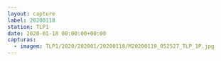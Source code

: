 ```yaml
---
layout: capture
label: 20200118
station: TLP1
date: 2020-01-18 00:00:00+00:00
capturas:
  - imagem: TLP1/2020/202001/20200118/M20200119_052527_TLP_1P.jpg
---
```


